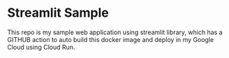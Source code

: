 # Streamlit Sample
This repo is my sample web application using streamlit library, which has a GITHUB action to auto build this docker image and deploy in my Google Cloud using Cloud Run.